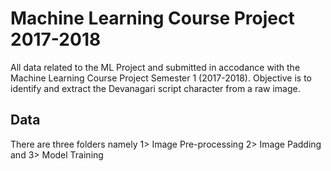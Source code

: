 # Machine Learning Course Project 2017-2018
All data related to the ML Project and submitted in accodance with the Machine Learning Course Project Semester 1 (2017-2018).
Objective is to identify and extract the Devanagari script character from a raw image.

## Data
There are three folders namely 1> Image Pre-processing  2> Image Padding and 3> Model Training
